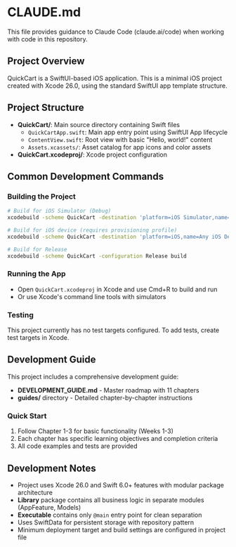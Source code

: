 # CLAUDE.md

This file provides guidance to Claude Code (claude.ai/code) when working with code in this repository.

## Project Overview

QuickCart is a SwiftUI-based iOS application. This is a minimal iOS project created with Xcode 26.0, using the standard SwiftUI app template structure.

## Project Structure

- **QuickCart/**: Main source directory containing Swift files
  - `QuickCartApp.swift`: Main app entry point using SwiftUI App lifecycle
  - `ContentView.swift`: Root view with basic "Hello, world!" content
  - `Assets.xcassets/`: Asset catalog for app icons and color assets
- **QuickCart.xcodeproj/**: Xcode project configuration

## Common Development Commands

### Building the Project
```bash
# Build for iOS Simulator (Debug)
xcodebuild -scheme QuickCart -destination 'platform=iOS Simulator,name=iPhone 15' build

# Build for iOS device (requires provisioning profile)
xcodebuild -scheme QuickCart -destination 'platform=iOS,name=Any iOS Device' build

# Build for Release
xcodebuild -scheme QuickCart -configuration Release build
```

### Running the App
- Open `QuickCart.xcodeproj` in Xcode and use Cmd+R to build and run
- Or use Xcode's command line tools with simulators

### Testing
This project currently has no test targets configured. To add tests, create test targets in Xcode.

## Development Guide

This project includes a comprehensive development guide:
- **DEVELOPMENT_GUIDE.md** - Master roadmap with 11 chapters
- **guides/** directory - Detailed chapter-by-chapter instructions

### Quick Start
1. Follow Chapter 1-3 for basic functionality (Weeks 1-3)
2. Each chapter has specific learning objectives and completion criteria
3. All code examples and tests are provided

## Development Notes

- Project uses Xcode 26.0 and Swift 6.0+ features with modular package architecture
- **Library** package contains all business logic in separate modules (AppFeature, Models)
- **Executable** contains only `@main` entry point for clean separation
- Uses SwiftData for persistent storage with repository pattern
- Minimum deployment target and build settings are configured in project file